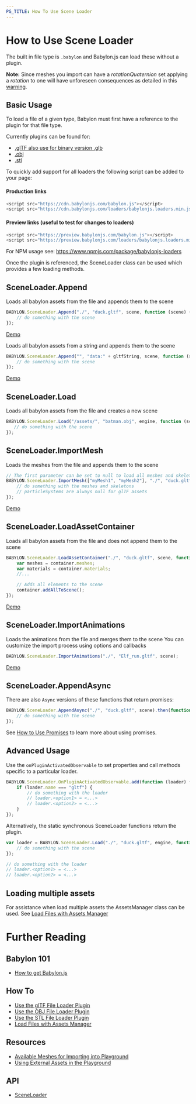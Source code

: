 ```yaml
---
PG_TITLE: How To Use Scene Loader
---
```


# How to Use Scene Loader

The built in file type is `.babylon` and Babylon.js can load these without a plugin.

**Note:** Since meshes you import can have a _rotationQuaternion_ set applying a _rotation_ to one will have unforeseen consequences as detailed in this [warning](/resources/rotation_conventions#warning).

## Basic Usage

To load a file of a given type, Babylon must first have a reference to the plugin for that file type.

Currently plugins can be found for:
 - [.glTF also use for binary version .glb](/how_to/glTF)
 - [.obj](/how_to/OBJ)
 - [.stl](/how_to/STL)

To quickly add support for all loaders the following script can be added to your page:

#### Production links

```javascript
<script src="https://cdn.babylonjs.com/babylon.js"></script>
<script src="https://cdn.babylonjs.com/loaders/babylonjs.loaders.min.js"></script>
```

#### Preview links (useful to test for changes to loaders)

```javascript
<script src="https://preview.babylonjs.com/babylon.js"></script>
<script src="https://preview.babylonjs.com/loaders/babylonjs.loaders.min.js"></script>
```
For NPM usage see: https://www.npmjs.com/package/babylonjs-loaders

Once the plugin is referenced, the SceneLoader class can be used which provides a few loading methods.

## SceneLoader.Append

Loads all babylon assets from the file and appends them to the scene

```javascript
BABYLON.SceneLoader.Append("./", "duck.gltf", scene, function (scene) {
    // do something with the scene
});
```

[Demo](https://www.babylonjs-playground.com/#WGZLGJ)

Loads all babylon assets from a string and appends them to the scene

```javascript
BABYLON.SceneLoader.Append("", "data:" + gltfString, scene, function (scene) {
    // do something with the scene
});
```

[Demo](https://playground.babylonjs.com/#88CB6A#1)

## SceneLoader.Load

Loads all babylon assets from the file and creates a new scene

```javascript
BABYLON.SceneLoader.Load("/assets/", "batman.obj", engine, function (scene) { 
   // do something with the scene
});
```

## SceneLoader.ImportMesh

Loads the meshes from the file and appends them to the scene

```javascript
// The first parameter can be set to null to load all meshes and skeletons
BABYLON.SceneLoader.ImportMesh(["myMesh1", "myMesh2"], "./", "duck.gltf", scene, function (meshes, particleSystems, skeletons) {
    // do something with the meshes and skeletons
    // particleSystems are always null for glTF assets
});
```

[Demo](https://www.babylonjs-playground.com/#JUKXQD)

## SceneLoader.LoadAssetContainer

Loads all babylon assets from the file and does not append them to the scene

```javascript
BABYLON.SceneLoader.LoadAssetContainer("./", "duck.gltf", scene, function (container) {
    var meshes = container.meshes;
    var materials = container.materials;
    //...

    // Adds all elements to the scene
    container.addAllToScene();
});
```

[Demo](https://www.babylonjs-playground.com/#JA1ND3#48)

## SceneLoader.ImportAnimations

Loads the animations from the file and merges them to the scene
You can customize the import process using options and callbacks
```javascript
BABYLON.SceneLoader.ImportAnimations("./", "Elf_run.gltf", scene);
```
[Demo](https://www.babylonjs-playground.com/#UGD0Q0#2)

## SceneLoader.AppendAsync

There are also `Async` versions of these functions that return promises:

```javascript
BABYLON.SceneLoader.AppendAsync("./", "duck.gltf", scene).then(function (scene) {
    // do something with the scene
});
```

See [How to Use Promises](/how_to/Promises) to learn more about using promises.

## Advanced Usage

Use the `onPluginActivatedObservable` to set properties and call methods specific to a particular loader.

```javascript
BABYLON.SceneLoader.OnPluginActivatedObservable.add(function (loader) {
    if (loader.name === "gltf") {
        // do something with the loader
        // loader.<option1> = <...>
        // loader.<option2> = <...>
    }
});
```

Alternatively, the static synchronous SceneLoader functions return the plugin.

```javascript
var loader = BABYLON.SceneLoader.Load("./", "duck.gltf", engine, function (scene) {
    // do something with the scene
});

// do something with the loader
// loader.<option1> = <...>
// loader.<option2> = <...>
```

## Loading multiple assets

For assistance when load multiple assets the AssetsManager class can be used.
See [Load Files with Assets Manager](/how_to/how_to_use_AssetsManager)

# Further Reading

## Babylon 101

- [How to get Babylon.js](/babylon101/how_to_get)

## How To

- [Use the glTF File Loader Plugin](/how_to/gltf)
- [Use the OBJ File Loader Plugin](/how_to/obj)
- [Use the STL File Loader Plugin](/how_to/stl)
- [Load Files with Assets Manager](/how_to/how_to_use_AssetsManager)

## Resources

- [Available Meshes for Importing into Playground](/resources/meshes_to_load)
- [Using External Assets in the Playground](/resources/external_pg_assets)

## API

- [SceneLoader](/api/classes/babylon.sceneloader.html)